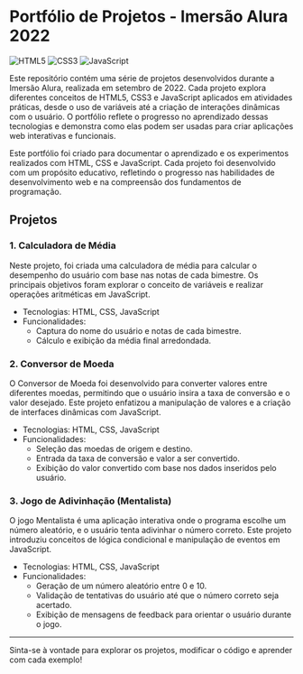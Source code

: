 # Portfólio de Projetos - Imersão Alura 2022
![HTML5](https://img.shields.io/badge/HTML5-E34F26?style=for-the-badge&logo=html5&logoColor=white)
![CSS3](https://img.shields.io/badge/CSS3-1572B6?style=for-the-badge&logo=css3&logoColor=white)
![JavaScript](https://img.shields.io/badge/JavaScript-F7DF1E?style=for-the-badge&logo=javascript&logoColor=black)

Este repositório contém uma série de projetos desenvolvidos durante a Imersão Alura, realizada em setembro de 2022. Cada projeto explora diferentes conceitos de HTML5, CSS3 e JavaScript aplicados em atividades práticas, desde o uso de variáveis até a criação de interações dinâmicas com o usuário. O portfólio reflete o progresso no aprendizado dessas tecnologias e demonstra como elas podem ser usadas para criar aplicações web interativas e funcionais.

Este portfólio foi criado para documentar o aprendizado e os experimentos realizados com HTML, CSS e JavaScript. Cada projeto foi desenvolvido com um propósito educativo, refletindo o progresso nas habilidades de desenvolvimento web e na compreensão dos fundamentos de programação.

## Projetos

### 1. Calculadora de Média
Neste projeto, foi criada uma calculadora de média para calcular o desempenho do usuário com base nas notas de cada bimestre. Os principais objetivos foram explorar o conceito de variáveis e realizar operações aritméticas em JavaScript.

  - Tecnologias: HTML, CSS, JavaScript
  - Funcionalidades:
    - Captura do nome do usuário e notas de cada bimestre.
    - Cálculo e exibição da média final arredondada.

### 2. Conversor de Moeda
O Conversor de Moeda foi desenvolvido para converter valores entre diferentes moedas, permitindo que o usuário insira a taxa de conversão e o valor desejado. Este projeto enfatizou a manipulação de valores e a criação de interfaces dinâmicas com JavaScript.

  - Tecnologias: HTML, CSS, JavaScript
  - Funcionalidades:
    - Seleção das moedas de origem e destino.
    - Entrada da taxa de conversão e valor a ser convertido.
    - Exibição do valor convertido com base nos dados inseridos pelo usuário.

### 3. Jogo de Adivinhação (Mentalista)
O jogo Mentalista é uma aplicação interativa onde o programa escolhe um número aleatório, e o usuário tenta adivinhar o número correto. Este projeto introduziu conceitos de lógica condicional e manipulação de eventos em JavaScript.

  - Tecnologias: HTML, CSS, JavaScript
  - Funcionalidades:
    - Geração de um número aleatório entre 0 e 10.
    - Validação de tentativas do usuário até que o número correto seja acertado.
    - Exibição de mensagens de feedback para orientar o usuário durante o jogo.

<hr>

Sinta-se à vontade para explorar os projetos, modificar o código e aprender com cada exemplo!
